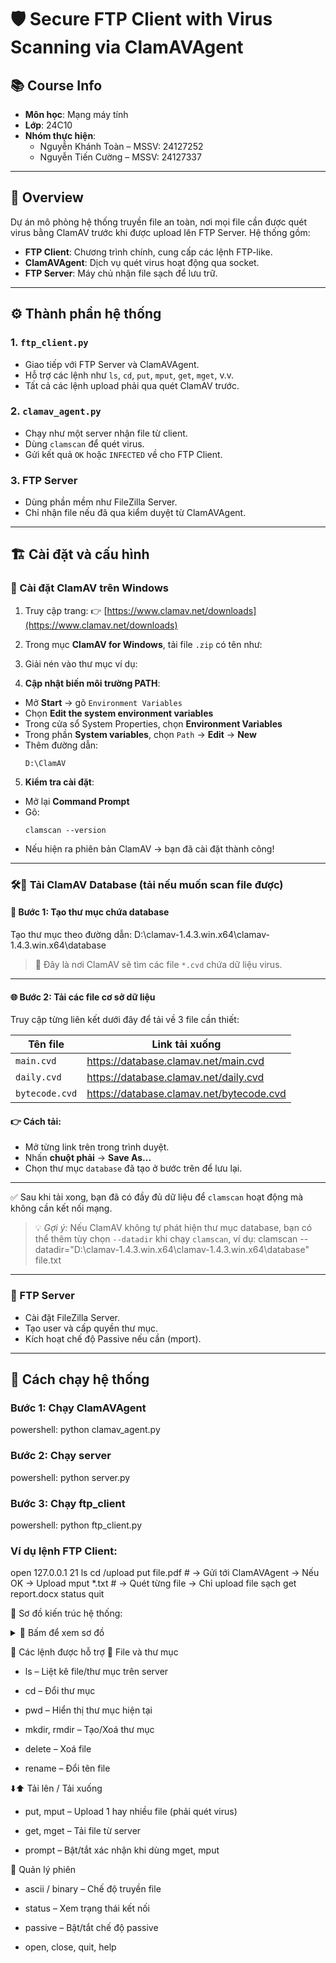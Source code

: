 # 🛡️ Secure FTP Client with Virus Scanning via ClamAVAgent

## 📚 Course Info
- **Môn học**: Mạng máy tính
- **Lớp**: 24C10
- **Nhóm thực hiện**:
  - Nguyễn Khánh Toàn – MSSV: 24127252
  - Nguyễn Tiến Cường – MSSV: 24127337

---

## 🔎 Overview

Dự án mô phỏng hệ thống truyền file an toàn, nơi mọi file cần được quét virus bằng ClamAV trước khi được upload lên FTP Server. Hệ thống gồm:

- **FTP Client**: Chương trình chính, cung cấp các lệnh FTP-like.
- **ClamAVAgent**: Dịch vụ quét virus hoạt động qua socket.
- **FTP Server**: Máy chủ nhận file sạch để lưu trữ.

---

## ⚙️ Thành phần hệ thống

### 1. `ftp_client.py`
- Giao tiếp với FTP Server và ClamAVAgent.
- Hỗ trợ các lệnh như `ls`, `cd`, `put`, `mput`, `get`, `mget`, v.v.
- Tất cả các lệnh upload phải qua quét ClamAV trước.

### 2. `clamav_agent.py`
- Chạy như một server nhận file từ client.
- Dùng `clamscan` để quét virus.
- Gửi kết quả `OK` hoặc `INFECTED` về cho FTP Client.

### 3. FTP Server
- Dùng phần mềm như FileZilla Server.
- Chỉ nhận file nếu đã qua kiểm duyệt từ ClamAVAgent.

---

## 🏗️ Cài đặt và cấu hình

### 🔹 Cài đặt ClamAV trên Windows

1. Truy cập trang:
   👉 [https://www.clamav.net/downloads](https://www.clamav.net/downloads)

2. Trong mục **ClamAV for Windows**, tải file `.zip` có tên như:

3. Giải nén vào thư mục ví dụ:

4. **Cập nhật biến môi trường PATH**:
- Mở **Start** → gõ `Environment Variables`
- Chọn **Edit the system environment variables**
- Trong cửa sổ System Properties, chọn **Environment Variables**
- Trong phần **System variables**, chọn `Path` → **Edit** → **New**
- Thêm đường dẫn:
  ```
  D:\ClamAV
  ```

5. **Kiểm tra cài đặt**:
- Mở lại **Command Prompt**
- Gõ:
  ```
  clamscan --version
  ```
- Nếu hiện ra phiên bản ClamAV → bạn đã cài đặt thành công!

---
### 🛠️🔹 Tải ClamAV Database (tải nếu muốn scan file được)

#### 🔧 Bước 1: Tạo thư mục chứa database

Tạo thư mục theo đường dẫn: D:\clamav-1.4.3.win.x64\clamav-1.4.3.win.x64\database

> 📁 Đây là nơi ClamAV sẽ tìm các file `*.cvd` chứa dữ liệu virus.

---

#### 🌐 Bước 2: Tải các file cơ sở dữ liệu

Truy cập từng liên kết dưới đây để tải về 3 file cần thiết:

| Tên file      | Link tải xuống                                               |
|---------------|--------------------------------------------------------------|
| `main.cvd`    | https://database.clamav.net/main.cvd                         |
| `daily.cvd`   | https://database.clamav.net/daily.cvd                        |
| `bytecode.cvd`| https://database.clamav.net/bytecode.cvd                     |

#### 👉 Cách tải:
- Mở từng link trên trong trình duyệt.
- Nhấn **chuột phải** → **Save As...**
- Chọn thư mục `database` đã tạo ở bước trên để lưu lại.

---

✅ Sau khi tải xong, bạn đã có đầy đủ dữ liệu để `clamscan` hoạt động mà không cần kết nối mạng.

> 💡 *Gợi ý:* Nếu ClamAV không tự phát hiện thư mục database, bạn có thể thêm tùy chọn `--datadir` khi chạy `clamscan`, ví dụ:
clamscan --datadir="D:\clamav-1.4.3.win.x64\clamav-1.4.3.win.x64\database" file.txt

---


### 🔹 FTP Server
- Cài đặt FileZilla Server.
- Tạo user và cấp quyền thư mục.
- Kích hoạt chế độ Passive nếu cần (mport).

---


## 🚀 Cách chạy hệ thống

### Bước 1: Chạy ClamAVAgent
powershell: python clamav_agent.py
### Bước 2: Chạy server
powershell: python server.py
### Bước 3: Chạy ftp_client
powershell: python ftp_client.py

### Ví dụ lệnh FTP Client:
open 127.0.0.1 21
ls
cd /upload
put file.pdf        # → Gửi tới ClamAVAgent → Nếu OK → Upload
mput *.txt          # → Quét từng file → Chỉ upload file sạch
get report.docx
status
quit



📐 Sơ đồ kiến trúc hệ thống:
<details> <summary>📂 Bấm để xem sơ đồ</summary>
+---------------------+
|     FTP Client      | <------- User command
|  (ftp_client.py)    |
+----------+----------+
           |
   Gửi file để quét virus
           |
           v
+---------------------+
|    ClamAVAgent      |
|  (clamav_agent.py)  |
+----------+----------+
           |
   Kết quả OK / INFECTED
           |
           v
+---------------------+
|     FTP Server      |
|  (FileZilla/vsftpd) |
+---------------------+
</details>

  
📜 Các lệnh được hỗ trợ
📁 File và thư mục
+ ls – Liệt kê file/thư mục trên server

+ cd – Đổi thư mục

+ pwd – Hiển thị thư mục hiện tại

+ mkdir, rmdir – Tạo/Xoá thư mục

+ delete – Xoá file

+ rename – Đổi tên file

⬇️⬆️ Tải lên / Tải xuống
+ put, mput – Upload 1 hay nhiều file (phải quét virus)

+ get, mget – Tải file từ server

+ prompt – Bật/tắt xác nhận khi dùng mget, mput

🧭 Quản lý phiên
+ ascii / binary – Chế độ truyền file

+ status – Xem trạng thái kết nối

+ passive – Bật/tắt chế độ passive

+ open, close, quit, help

